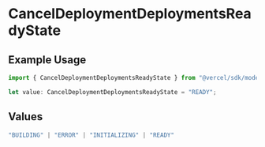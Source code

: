 # CancelDeploymentDeploymentsReadyState

## Example Usage

```typescript
import { CancelDeploymentDeploymentsReadyState } from "@vercel/sdk/models/operations/canceldeployment.js";

let value: CancelDeploymentDeploymentsReadyState = "READY";
```

## Values

```typescript
"BUILDING" | "ERROR" | "INITIALIZING" | "READY"
```